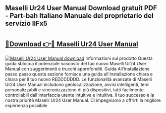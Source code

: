 ## Maselli Ur24 User Manual Download gratuit PDF - Part-bah Italiano Manuale del proprietario del servizio lIFx5

# <h2><a href="http://dfev04b.blite.top/?on=Maselli+Ur24+User+Manual">🔗Download 👉🔴 Maselli Ur24 User Manual</a></h2>

[![Maselli Ur24 User Manual download](https://i.imgur.com/lujVjoI.png)](http://dfev04b.blite.top/?on=Maselli+Ur24+User+Manual)
Informazioni sul prodotto Questa guida sblocca il potenziale nascosto del tuo nuovo Maselli Ur24 User Manual con suggerimenti e trucchi approfonditi. Guida All'installazione passo passo questa sezione fornisce una guida all'installazione chiara e chiara per il tuo nuovo REDDDDDDD. Le funzionalità avanzate di Maselli Ur24 User Manual includono geolocalizzazione, avvisi intelligenti, temi personalizzabili e sincronizzazione di più dispositivi, tutti facilmente controllabili dall'interfaccia utente intuitiva e intuitiva. Il tuo successo è la nostra priorità Maselli Ur24 User Manual. Ci impegniamo a offrirti la migliore esperienza possibile.
